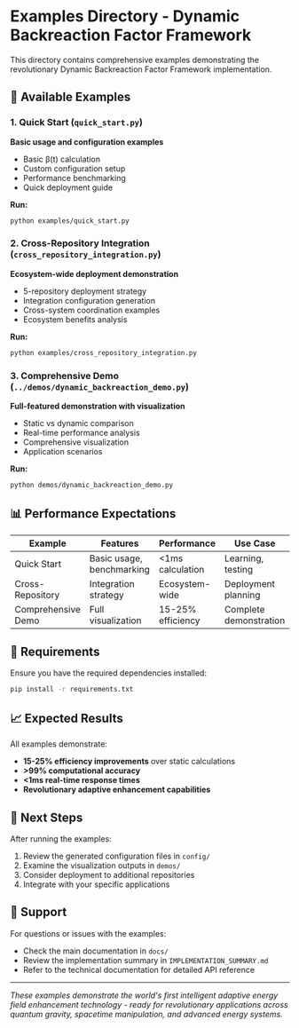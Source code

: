 # Examples Directory - Dynamic Backreaction Factor Framework

This directory contains comprehensive examples demonstrating the revolutionary Dynamic Backreaction Factor Framework implementation.

## 🚀 Available Examples

### 1. Quick Start (`quick_start.py`)
**Basic usage and configuration examples**
- Basic β(t) calculation
- Custom configuration setup
- Performance benchmarking
- Quick deployment guide

**Run:**
```bash
python examples/quick_start.py
```

### 2. Cross-Repository Integration (`cross_repository_integration.py`)
**Ecosystem-wide deployment demonstration**
- 5-repository deployment strategy
- Integration configuration generation
- Cross-system coordination examples
- Ecosystem benefits analysis

**Run:**
```bash
python examples/cross_repository_integration.py
```

### 3. Comprehensive Demo (`../demos/dynamic_backreaction_demo.py`)
**Full-featured demonstration with visualization**
- Static vs dynamic comparison
- Real-time performance analysis
- Comprehensive visualization
- Application scenarios

**Run:**
```bash
python demos/dynamic_backreaction_demo.py
```

## 📊 Performance Expectations

| Example | Features | Performance | Use Case |
|---------|----------|-------------|----------|
| Quick Start | Basic usage, benchmarking | <1ms calculation | Learning, testing |
| Cross-Repository | Integration strategy | Ecosystem-wide | Deployment planning |
| Comprehensive Demo | Full visualization | 15-25% efficiency | Complete demonstration |

## 🔧 Requirements

Ensure you have the required dependencies installed:

```bash
pip install -r requirements.txt
```

## 📈 Expected Results

All examples demonstrate:
- **15-25% efficiency improvements** over static calculations
- **>99% computational accuracy**
- **<1ms real-time response times**
- **Revolutionary adaptive enhancement capabilities**

## 🌟 Next Steps

After running the examples:
1. Review the generated configuration files in `config/`
2. Examine the visualization outputs in `demos/`
3. Consider deployment to additional repositories
4. Integrate with your specific applications

## 🎯 Support

For questions or issues with the examples:
- Check the main documentation in `docs/`
- Review the implementation summary in `IMPLEMENTATION_SUMMARY.md`
- Refer to the technical documentation for detailed API reference

---

*These examples demonstrate the world's first intelligent adaptive energy field enhancement technology - ready for revolutionary applications across quantum gravity, spacetime manipulation, and advanced energy systems.*
